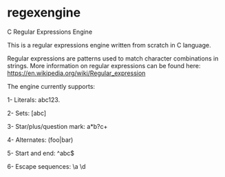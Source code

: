 # regexengine
C Regular Expressions Engine

This is a regular expressions engine written from scratch in C language. 

Regular expressions are patterns used to match character combinations in strings. More information on regular expressions can be found here: https://en.wikipedia.org/wiki/Regular_expression

The engine currently supports:

  1- Literals:  abc123.
  
  2- Sets:  [abc]
  
  3- Star/plus/question mark:  a*b?c+
  
  4- Alternates:  (foo|bar)
  
  5- Start and end:  ^abc$
  
  6- Escape sequences:  \a \d
  
